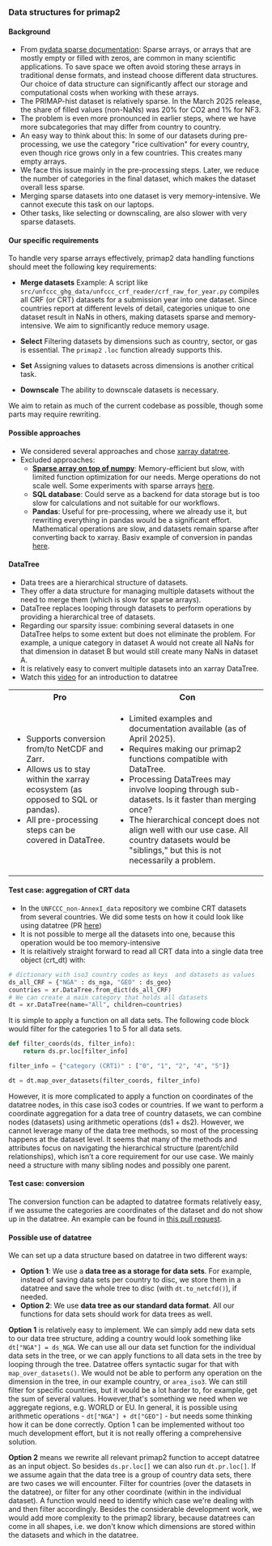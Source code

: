 ### Data structures for primap2

#### Background
* From [pydata sparse documentation](https://sparse.pydata.org/en/stable/introduction/): Sparse arrays, or arrays that are mostly empty or filled with zeros, are common in many scientific applications. To save space we often avoid storing these arrays in traditional dense formats, and instead choose different data structures. Our choice of data structure can significantly affect our storage and computational costs when working with these arrays.
* The PRIMAP-hist dataset is relatively sparse. In the March 2025 release, the share of filled values (non-NaNs) was 20% for CO2 and 1% for NF3.
* The problem is even more pronounced in earlier steps, where we have more subcategories that may differ from country to country.
* An easy way to think about this:
  In some of our datasets during pre-processing, we use the category "rice cultivation" for every country, even though rice grows only in a few countries. This creates many empty arrays.
* We face this issue mainly in the pre-processing steps. Later, we reduce the number of categories in the final dataset, which makes the dataset overall less sparse.
* Merging sparse datasets into one dataset is very memory-intensive. We cannot execute this task on our laptops.
* Other tasks, like selecting or downscaling, are also slower with very sparse datasets.

#### Our specific requirements

To handle very sparse arrays effectively, primap2 data handling functions should meet the following key requirements:

* **Merge datasets**
  Example: A script like `src/unfccc_ghg_data/unfccc_crf_reader/crf_raw_for_year.py` compiles all CRF (or CRT) datasets for a submission year into one dataset. Since countries report at different levels of detail, categories unique to one dataset result in NaNs in others, making datasets sparse and memory-intensive. We aim to significantly reduce memory usage.

* **Select**
  Filtering datasets by dimensions such as country, sector, or gas is essential. The `primap2` `.loc` function already supports this.

* **Set**
  Assigning values to datasets across dimensions is another critical task.

* **Downscale**
  The ability to downscale datasets is necessary.

We aim to retain as much of the current codebase as possible, though some parts may require rewriting.

#### Possible approaches

* We considered several approaches and chose [xarray datatree](https://docs.xarray.dev/en/stable/generated/xarray.DataTree.html).
* Excluded approaches:
  * [**Sparse array on top of numpy**](https://sparse.pydata.org/en/stable/): Memory-efficient but slow, with limited function optimization for our needs. Merge operations do not scale well. Some experiments with sparse arrays [here](https://github.com/primap-community/primap2/pull/315/files).
  * **SQL database**: Could serve as a backend for data storage but is too slow for calculations and not suitable for our workflows.
  * **Pandas**: Useful for pre-processing, where we already use it, but rewriting everything in pandas would be a significant effort. Mathematical operations are slow, and datasets remain sparse after converting back to xarray. Basiv example of conversion in pandas [here](https://github.com/primap-community/primap2/pull/321/files).

#### DataTree

* Data trees are a hierarchical structure of datasets.
* They offer a data structure for managing multiple datasets without the need to merge them (which is slow for sparse arrays).
* DataTree replaces looping through datasets to perform operations by providing a hierarchical tree of datasets.
* Regarding our sparsity issue: combining several datasets in one DataTree helps to some extent but does not eliminate the problem. For example, a unique category in dataset A would not create all NaNs for that dimension in dataset B but would still create many NaNs in dataset A.
* It is relatively easy to convert multiple datasets into an xarray DataTree.
* Watch this [video](https://www.youtube.com/watch?v=Iwcuy6Smbjs) for an introduction to datatree

<table>
  <tr>
    <th>Pro</th>
    <th>Con</th>
  </tr>
  <tr>
    <td>
      <ul>
        <li>Supports conversion from/to NetCDF and Zarr.</li>
        <li>Allows us to stay within the xarray ecosystem (as opposed to SQL or pandas).</li>
        <li>All pre-processing steps can be covered in DataTree.</li>
      </ul>
    </td>
    <td>
      <ul>
        <li>Limited examples and documentation available (as of April 2025).</li>
        <li>Requires making our primap2 functions compatible with DataTree.</li>
        <li>Processing DataTrees may involve looping through sub-datasets. Is it faster than merging once?</li>
        <li>The hierarchical concept does not align well with our use case. All country datasets would be "siblings," but this is not necessarily a problem.</li>
      </ul>
    </td>
  </tr>
</table>

#### Test case: aggregation of CRT data

* In the `UNFCCC_non-AnnexI_data` repository we combine CRT datasets from several countries. We did some tests on how it could look like using datatree (PR [here](https://github.com/JGuetschow/UNFCCC_non-AnnexI_data/pull/120))
* It is not possible to merge all the datasets into one, because this operation would be too memory-intensive
* It is relaitively straight forward to read all CRT data into a single data tree object (crt_dt) with:

```python
# dictionary with iso3 country codes as keys  and datasets as values
ds_all_CRF = {"NGA" : ds_nga, "GEO" : ds_geo}
countries = xr.DataTree.from_dict(ds_all_CRF)
# We can create a main category that holds all datasets
dt = xr.DataTree(name="All", children=countries)
```

It is simple to apply a function on all data sets. The following code block would
filter for the categories 1 to 5 for all data sets.

```python
def filter_coords(ds, filter_info):
    return ds.pr.loc[filter_info]

filter_info = {"category (CRT1)" : ["0", "1", "2", "4", "5"]}

dt = dt.map_over_datasets(filter_coords, filter_info)
```

However, it is more complicated to apply a function on coordinates of the datatree nodes, in this case
iso3 codes or countries. If we want to perform a coordinate aggregation for a data tree of country datasets, we can combine nodes
(datasets) using arithmetic operations (ds1 + ds2). However, we cannot leverage many of the data tree methods, so
most of the processing happens at the dataset level. It seems that many of the methods and attributes focus on
navigating the hierarchical structure (parent/child relationships), which isn’t a core requirement for our use case.
We mainly need a structure with many sibling nodes and possibly one parent.

#### Test case: conversion

The conversion function can be adapted to datatree formats relatively easy, if we assume the categories
are coordinates of the dataset and do not show up in the datatree. An example can be found in [this
pull request](https://github.com/primap-community/primap2/pull/318).

#### Possible use of datatree

We can set up a data structure based on datatree in two different ways:

* **Option 1**: We use a **data tree as a storage for data sets**. For example, instead of saving data sets per country to disc, we store
them in a datatree and save the whole tree to disc (with `dt.to_netcfd()`), if needed.
* **Option 2**: We use **data tree as our standard data format**. All our functions for data sets should work
for data trees as well.

**Option 1** is relatively easy to implement. We can simply add new data sets to our
data tree structure, adding a country would look something like `dt["NGA"] = ds_NGA`.
We can use all our data set function for the individual data sets in the tree, or we can
apply functions to all data sets in the tree by looping through the tree. Datatree
offers syntactic sugar for that with `map_over_datasets()`. We would not be able to perform
any operation on the dimension in the tree, in our example country, or `area_iso3`. We can
still filter for specific countries, but it would be a lot harder to, for example, get
the sum of several values. However,that's something we need when we aggregate regions, e.g. WORLD
or EU. In general, it is possible using arithmetic operations - `dt["NGA"] + dt["GEO"]` - but needs
some thinking how it can be done correctly. Option 1 can be implemented without too much development effort,
but it is not really offering a comprehensive solution.

**Option 2** means we rewrite all relevant primap2 function to accept datatree as an input object. So besides
`ds.pr.loc[]` we can also run `dt.pr.loc[]`. If we assume again that the data tree is a group of country data sets,
there are two cases we will encounter. Filter for countries (over the datasets in the datatree), or filter for any
other coordinate (within in the individual dataset). A function would need to identify which case we're dealing
with and then filter accordingly. Besides the considerable development work, we would add more complexity to the primap2
 library, because datatrees can come in all shapes, i.e. we don't know which dimensions are stored within the datasets
and which in the datatree.
